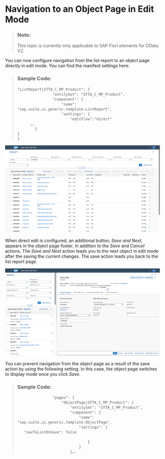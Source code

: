 <!-- loio8665847a17a14e1abdcebe3e235c8c68 -->

# Navigation to an Object Page in Edit Mode

> ### Note:  
> This topic is currently only applicable to SAP Fiori elements for OData V2.

You can now configure navigation from the list report to an object page directly in edit mode. You can find the manifest settings here:

> ### Sample Code:  
> ```
> "ListReport|STTA_C_MP_Product": {
>                 "entitySet": "STTA_C_MP_Product",
>                 "component": {
>                     "name": "sap.suite.ui.generic.template.ListReport",
>                     "settings": {
>                         "editFlow":"direct"
> 		….
> 	      }
> }
> }
> 
> ```

![](images/Image_Navigation_to_an_Object_Page_in_Edit_Mode_1_087686b.png)

When direct edit is configured, an additional button, *Save and Next*, appears in the object page footer, in addition to the *Save* and *Cancel* actions. The *Save and Next* action leads you to the next object in edit mode after the saving the current changes. The save action leads you back to the list report page.

![](images/Image_Navigation_to_an_Object_Page_in_Edit_Mode_2_7ba89de.png)

You can prevent navigation from the object page as a result of the save action by using the following setting. In this case, the object page switches to display mode once you click *Save*.

> ### Sample Code:  
> ```
>                 "pages": {
>                     "ObjectPage|STTA_C_MP_Product": {
>                         "entitySet": "STTA_C_MP_Product",
>                         "component": {
>                             "name": "sap.suite.ui.generic.template.ObjectPage",
>                             "settings": {
>    "navToListOnSave": false
> 
>                                 }
>                             }
>                         }….
> 
> ```

